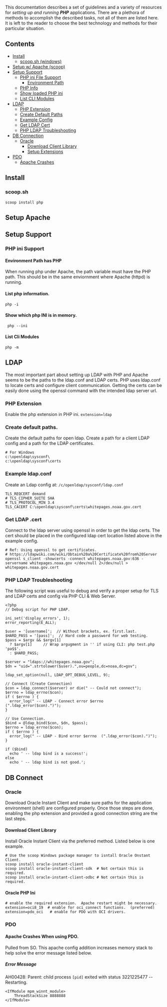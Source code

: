 This documentation describes a set of guidelines and a variety of resources for *setting up and running* ***PHP*** applications.  There are a plethora of methods to accomplish the described tasks, not all of them are listed here. It is left to the reader to choose the best technology and methods for their particular situation.

## Contents

- [Install](#install)
  - [scoop.sh (windows)](#scoop-sh)
- [Setup w/ Apache (scoop)](#setup-apache)
- [Setup Support](#setup-support)
	-	[PHP ini File Support](#php-ini-support)
		- [Environment Path](#environment-path-has-php)
    - [PHP Info](#list-php-information)
    - [Show loaded PHP ini](#show-which-php-ini-is-in-memory)
    - [List CLI Modules](#list-cli-modules)
- [LDAP](#ldap)
  - [PHP Extension](#php-extension)
  - [Create Default Paths](#create-default-paths)
  - [Example Config](#example-ldapconf)
  - [Get LDAP Cert](#get-ldap-cert)
  - [PHP LDAP Troubleshooting](#php-ldap-troubleshooting)
- [DB Connection](#db-connect)
  - [Oracle](#oracle)
    - [Download Client Library](#download-client-library)
    - [Setup Extensions](#oracle-php-ini)
 - [PDO](#db-pdo)
    - [Apache Crashes](#apache-crashes-when-using-pdo)


## Install
### scoop.sh
``` scoop install php ```


## Setup Apache

## Setup Support

### PHP ini Support

#### Environment Path has PHP
When running php under Apache, the path variable must have the PHP path.  This should be in the same enviornment where Apache (httpd) is running.

#### List php information.
``` php -i ```

#### Show which php INI is in memory.
```  php --ini ```

#### List Cli Modules
``` php -m ```


## LDAP
The most important part about setting up LDAP with PHP and Apache seems to be the  paths to the ldap.conf and LDAP certs.  PHP uses ldap.conf to locate certs and configure client communication.  Getting the certs can be easily done using the openssl command with the intended ldap server url.

### PHP Extension
Enable the php extension in PHP ini.
``` extension=ldap ```

### Create default paths.
Create the default paths for open ldap.  Create a path for a client LDAP config and a path for the LDAP certificates.

```
# For Windows
c:\openldap\sysconf\
c:\openldap\sysconf\certs
```

### Example ldap.conf
Create an Ldap config at: ```/c/openldap/sysconf/ldap.conf```

```
TLS_REQCERT demand
# TLS_CIPHER_SUITE SHA
# TLS_PROTOCOL_MIN 3.4
TLS_CACERT C:\openldap\sysconf\certs\whitepages.noaa.gov.cert
```

### Get LDAP .cert
Connect to the ldap server using openssl in order to get the ldap certs.  The cert should be placed in the configured ldap cert location listed above in the example config.

```
# Ref: Using openssl to get certificates.
# https://ldapwiki.com/wiki/Obtain%20a%20Certificate%20from%20Server
openssl s_client -showcerts -connect whitepages.noaa.gov:636 -servername whitepages.noaa.gov </dev/null 2>/dev/null > whitepages.noaa.gov.cert
```

### PHP LDAP Troubleshooting
The following script was useful to debug and verify a proper setup for TLS and LDAP certs and config via PHP CLI & Web Server.

```
<?php
// Debug script for PHP LDAP.

ini_set('display_errors', 1);
error_reporting(E_ALL);

$user = '[username]';  // Without brackets, ex. first.last.
$HARD_PASS = '[pass]';  // Hard code a password for web testing.
$pass = $argv && $argv[1]
  ? $argv[1]     // Wrap argugment in '' if using CLI: php test.php 'pa$$'.
  : $HARD_PASS;

$server = "ldaps://whitepages.noaa.gov";
$dn = "uid=".strtolower($user).",ou=people,dc=noaa,dc=gov";

ldap_set_option(null, LDAP_OPT_DEBUG_LEVEL, 9);

// Connect (Create Connection)
$con = ldap_connect($server) or die(" -- Could not connect");
$errno = ldap_errno($con);
if ( $errno ) {
  error_log(" -- LDAP - Connect error $errno  (".ldap_error($con).")");
}

// Use Connection.
$bind = @ldap_bind($con, $dn, $pass);
$errno = ldap_errno($con);
if ( $errno ) {
  error_log(" -- LDAP - Bind error $errno  (".ldap_error($con).")");
}

if ($bind)
  echo ' -- ldap bind is a success!';
else
  echo ' -- ldap bind is not good.';

```


## DB Connect
### Oracle
Download Oracle Instant Client and make sure paths for the application environment (shell) are configured properly.  Once those steps are done, enabling the php extension and provided a good connection string are the last steps.

#### Download Client Library
Install Oracle Instant Client via the preferred method.  Listed below is one example.

```
# Use the scoop Windows package manager to isntall Oracle Onstant Client.
scoop install oracle-instant-client
scoop install oracle-instant-client-sdk  # Not certain this is required.
scoop install oracle-instant-client-odbc # Not certain this is required.
```

#### Oracle PHP Ini
```
# enable the required extension.  Apache restart might be necessary.
extension=oci8_19  # enable for oci_connect functions.  (preferred)
extension=pdo_oci   # enable for PDO with OCI drivers.
```


### PDO

#### Apache Crashes When using PDO.
Pulled from SO.  This apache config addition increases memory stack to help solve the error message listed below.

##### Error Message
AH00428: Parent: child process ```[pid]``` exited with status 3221225477 -- Restarting.

```
<IfModule mpm_winnt_module>
    ThreadStackSize 8888888
</IfModule>
```

